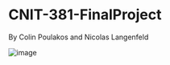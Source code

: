 # CNIT-381-FinalProject
By Colin Poulakos and Nicolas Langenfeld 


![image](https://user-images.githubusercontent.com/117847136/201709777-5d8e3f2a-7a03-4680-9ad6-b197c0c5d2ad.png)
